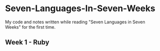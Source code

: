# Seven-Languages-In-Seven-Weeks

My code and notes written while reading "Seven Languages in Seven Weeks" for the first time.

## Week 1 - Ruby
